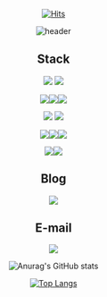 <div align="center">

[![Hits](https://hits.seeyoufarm.com/api/count/incr/badge.svg?url=https%3A%2F%2Fgithub.com%2Fgoodjeon&count_bg=%23000000&title_bg=%23000000&icon=github.svg&icon_color=%23FFFFFF&title=Hits&edge_flat=false)](https://hits.seeyoufarm.com)

![header](https://capsule-render.vercel.app/api?type=rounded&color=auto&height=300&section=header&text=GoodJeon&fontSize=90)

## Stack
<img src="https://img.shields.io/badge/Python-ffffff?style=flat-square&logo=python&logoColor=black"> <img src="https://img.shields.io/badge/Swift-ffffff?style=flat-square&logo=swift&logoColor=black">

<img src="https://img.shields.io/badge/MySQL-ffffff?style=flat-square&logo=mysql&logoColor=black"><img src="https://img.shields.io/badge/Oracle-ffffff?style=flat-square&logo=oracle&logoColor=black"><img src="https://img.shields.io/badge/MongoDB-ffffff?style=flat-square&logo=MongoDB&logoColor=black">

<img src="https://img.shields.io/badge/Amazon AWS-ffffff?style=flat-square&logo=amazon aws&logoColor=black">

<img src="https://img.shields.io/badge/Django-ffffff?style=flat-square&logo=django&logoColor=black">

<img src="https://img.shields.io/badge/Hadoop-ffffff?style=flat-square&logo=apache hadoop&logoColor=black"><img src="https://img.shields.io/badge/PySpark-ffffff?style=flat-square&logo=apache spark&logoColor=black"><img src="https://img.shields.io/badge/Ubuntu-ffffff?style=flat-square&logo=ubuntu&logoColor=black">

<img src="https://img.shields.io/badge/ElasticSearch-ffffff?style=flat-square&logo=elasticsearch&logoColor=black"><img src="https://img.shields.io/badge/Logstash-ffffff?style=flat-square&logo=Logstash&logoColor=black">



## Blog  
<a href="https://goodjeon.github.io" target="_blank"><img src="https://img.shields.io/badge/Jekyll-ffffff?style=flat-square&logo=Jekyll&logoColor=black"/></a>
## E-mail 
<a href="513ehdwnsl@gmail.com" target="_blank"><img src="https://img.shields.io/badge/Gmail-ffffff?style=flat-square&logo=Gmail&logoColor=black"/></a>

![Anurag's GitHub stats](https://github-readme-stats.vercel.app/api?username=goodjeon&show_icons=true&theme=swift)

[![Top Langs](https://github-readme-stats.vercel.app/api/top-langs/?username=goodjeon&langs_count=8&layout=compact)](https://github.com/anuraghazra/github-readme-stats)



<!--
<a href="https://goodjeon.github.io/">
    <img src = "https://img.shields.io/badge/MY%20BLOG-yellow?&style=flat&logo=github&logoColor=black" style="height : auto; margin-right : 2px;"/>
</a>
-->

    
</div>

